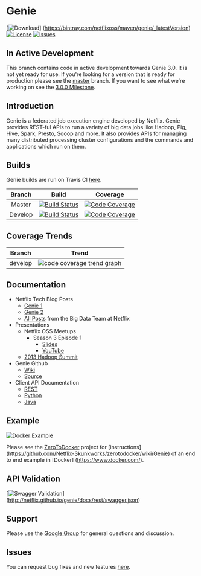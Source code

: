 # Genie

[![Download](https://api.bintray.com/packages/netflixoss/maven/genie/images/download.svg)]
(https://bintray.com/netflixoss/maven/genie/_latestVersion)
[![License](https://img.shields.io/github/license/Netflix/genie.svg)](http://www.apache.org/licenses/LICENSE-2.0)
[![Issues](https://img.shields.io/github/issues/Netflix/genie.svg)](https://github.com/Netflix/genie/issues)

## In Active Development

This branch contains code in active development towards Genie 3.0. It is not yet ready for use. If you're looking for
a version that is ready for production please see the [master](https://github.com/Netflix/genie/tree/master) branch.
If you want to see what we're working on see the [3.0.0 Milestone](https://github.com/Netflix/genie/milestones/3.0.0).

## Introduction

Genie is a federated job execution engine developed by Netflix. Genie provides REST-ful APIs to run a variety of big
data jobs like Hadoop, Pig, Hive, Spark, Presto, Sqoop and more. It also provides APIs for managing many distributed
processing cluster configurations and the commands and applications which run on them.

## Builds

Genie builds are run on Travis CI [here](https://travis-ci.org/Netflix/genie).

|  Branch |                                                      Build                                                      |                                                                    Coverage                                                                   |
|:-------:|:---------------------------------------------------------------------------------------------------------------:|:---------------------------------------------------------------------------------------------------------------------------------------------:|
|  Master |  [![Build Status](https://img.shields.io/travis/Netflix/genie/master.svg)](https://travis-ci.org/Netflix/genie/branches) |  [![Code Coverage](https://img.shields.io/codecov/c/github/Netflix/genie/master.svg)](https://codecov.io/github/Netflix/genie?branch=master)  |
| Develop | [![Build Status](https://img.shields.io/travis/Netflix/genie/develop.svg)](https://travis-ci.org/Netflix/genie/branches) | [![Code Coverage](https://img.shields.io/codecov/c/github/Netflix/genie/develop.svg)](https://codecov.io/github/Netflix/genie?branch=develop) |

## Coverage Trends

|  Branch |                                              Trend                                              |
|:-------:|:-----------------------------------------------------------------------------------------------:|
| develop | ![code coverage trend graph](https://codecov.io/github/Netflix/genie/branch.svg?branch=develop) |

## Documentation

* Netflix Tech Blog Posts
    * [Genie 1](http://techblog.netflix.com/2013/06/genie-is-out-of-bottle.html)
    * [Genie 2](http://techblog.netflix.com/2014/11/genie-20-second-wish-granted.html)
    * [All Posts](http://techblog.netflix.com/search/label/big%20data) from the Big Data Team at Netflix
* Presentations
    * Netflix OSS Meetups
        * Season 3 Episode 1
            * [Slides](http://www.slideshare.net/RuslanMeshenberg/netflixoss-meetup-season-3-episode-1/24)
            * [YouTube](http://youtu.be/hi7BDAtjfKY?t=15m53s)
    * [2013 Hadoop Summit](http://www.slideshare.net/krishflix/genie-hadoop-platform-as-a-service-at-netflix)
* Genie Github
    * [Wiki](https://github.com/Netflix/genie/wiki)
    * [Source](https://github.com/Netflix/genie/tree/master)
* Client API Documentation
    * [REST](http://netflix.github.io/genie/docs/api/)
    * [Python](https://pypi.python.org/pypi/nflx-genie-client)
    * [Java](http://netflix.github.io/genie/docs/javadoc/client/index.html)

## Example

[![Docker Example](https://img.shields.io/docker/pulls/netflixoss/genie.svg)](https://hub.docker.com/r/netflixoss/genie/)

Please see the [ZeroToDocker](https://github.com/Netflix-Skunkworks/zerotodocker) project for [instructions]
(https://github.com/Netflix-Skunkworks/zerotodocker/wiki/Genie) of an end to end example in [Docker]
(https://www.docker.com/).

## API Validation

[![Swagger Validation](http://online.swagger.io/validator?url=http://netflix.github.io/genie/docs/rest/swagger.json)]
(http://netflix.github.io/genie/docs/rest/swagger.json)

## Support

Please use the [Google Group](https://groups.google.com/d/forum/genieoss) for general questions and discussion.

## Issues

You can request bug fixes and new features [here](https://github.com/Netflix/genie/issues).




